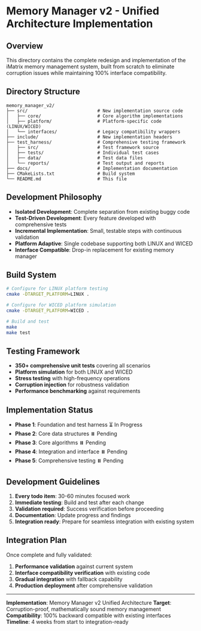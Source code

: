 # Memory Manager v2 - Unified Architecture Implementation

## Overview

This directory contains the complete redesign and implementation of the iMatrix memory management system, built from scratch to eliminate corruption issues while maintaining 100% interface compatibility.

## Directory Structure

```
memory_manager_v2/
├── src/                          # New implementation source code
│   ├── core/                     # Core algorithm implementations
│   ├── platform/                 # Platform-specific code (LINUX/WICED)
│   └── interfaces/               # Legacy compatibility wrappers
├── include/                      # New implementation headers
├── test_harness/                 # Comprehensive testing framework
│   ├── src/                      # Test framework source
│   ├── tests/                    # Individual test cases
│   ├── data/                     # Test data files
│   └── reports/                  # Test output and reports
├── docs/                         # Implementation documentation
├── CMakeLists.txt                # Build system
└── README.md                     # This file
```

## Development Philosophy

- **Isolated Development**: Complete separation from existing buggy code
- **Test-Driven Development**: Every feature developed with comprehensive tests
- **Incremental Implementation**: Small, testable steps with continuous validation
- **Platform Adaptive**: Single codebase supporting both LINUX and WICED
- **Interface Compatible**: Drop-in replacement for existing memory manager

## Build System

```bash
# Configure for LINUX platform testing
cmake -DTARGET_PLATFORM=LINUX .

# Configure for WICED platform simulation
cmake -DTARGET_PLATFORM=WICED .

# Build and test
make
make test
```

## Testing Framework

- **350+ comprehensive unit tests** covering all scenarios
- **Platform simulation** for both LINUX and WICED
- **Stress testing** with high-frequency operations
- **Corruption injection** for robustness validation
- **Performance benchmarking** against requirements

## Implementation Status

- **Phase 1**: Foundation and test harness ⏳ In Progress
- **Phase 2**: Core data structures ⏸️ Pending
- **Phase 3**: Core algorithms ⏸️ Pending
- **Phase 4**: Integration and interface ⏸️ Pending
- **Phase 5**: Comprehensive testing ⏸️ Pending

## Development Guidelines

1. **Every todo item**: 30-60 minutes focused work
2. **Immediate testing**: Build and test after each change
3. **Validation required**: Success verification before proceeding
4. **Documentation**: Update progress and findings
5. **Integration ready**: Prepare for seamless integration with existing system

## Integration Plan

Once complete and fully validated:
1. **Performance validation** against current system
2. **Interface compatibility verification** with existing code
3. **Gradual integration** with fallback capability
4. **Production deployment** after comprehensive validation

---

**Implementation**: Memory Manager v2 Unified Architecture
**Target**: Corruption-proof, mathematically sound memory management
**Compatibility**: 100% backward compatible with existing interfaces
**Timeline**: 4 weeks from start to integration-ready